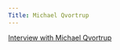 ```yaml
---
Title: Michael Qvortrup
---
```


[Interview with Michael Qvortrup](http://scg.unibe.ch/wiki/projects/bachelorsprojects/Agility/interviewMichaelQvortrup?_k=vkE09rF1)
